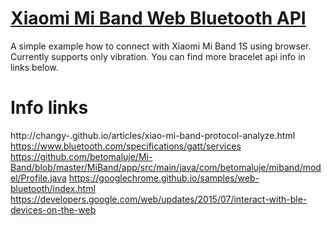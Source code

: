 # [Xiaomi Mi Band Web Bluetooth API](https://nikita-graf.github.io/mi-band-1s-web-bluetooth/)
A simple example how to connect with Xiaomi Mi Band 1S using browser. Currently supports only vibration. You can find more
bracelet api info in links below.

# Info links
http://changy-.github.io/articles/xiao-mi-band-protocol-analyze.html
https://www.bluetooth.com/specifications/gatt/services
https://github.com/betomaluje/Mi-Band/blob/master/MiBand/app/src/main/java/com/betomaluje/miband/model/Profile.java
https://googlechrome.github.io/samples/web-bluetooth/index.html
https://developers.google.com/web/updates/2015/07/interact-with-ble-devices-on-the-web

